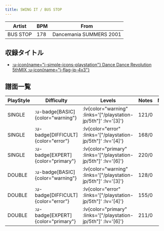 ```yaml
---
title: SWING IT / BUS STOP
---
```


|Artist|BPM|From|
|------|---|----|
|BUS STOP|178|Dancemania SUMMERS 2001|

## 収録タイトル

- [ :u-icon{name="i-simple-icons-playstation"} Dance Dance Revolution 5thMIX :u-icon{name="i-flag-jp-4x3"} ](/playstation-jp/5th)

## 譜面一覧

|PlayStyle|Difficulty|Levels|Notes|Movie|
|---------|----------|------|-----|-----|
|SINGLE| :u-badge[BASIC]{color="warning"} | :lv{color="warning" :links='["/playstation-jp/5th"]' :lv='[3]'} |121/0||
|SINGLE| :u-badge[DIFFICULT]{color="error"} | :lv{color="error" :links='["/playstation-jp/5th"]' :lv='[4]'} |168/0||
|SINGLE| :u-badge[EXPERT]{color="primary"} | :lv{color="primary" :links='["/playstation-jp/5th"]' :lv='[6]'} |220/0||
|DOUBLE| :u-badge[BASIC]{color="warning"} | :lv{color="warning" :links='["/playstation-jp/5th"]' :lv='[3]'} |128/0||
|DOUBLE| :u-badge[DIFFICULT]{color="error"} | :lv{color="error" :links='["/playstation-jp/5th"]' :lv='[4]'} |155/0||
|DOUBLE| :u-badge[EXPERT]{color="primary"} | :lv{color="primary" :links='["/playstation-jp/5th"]' :lv='[6]'} |211/0||

